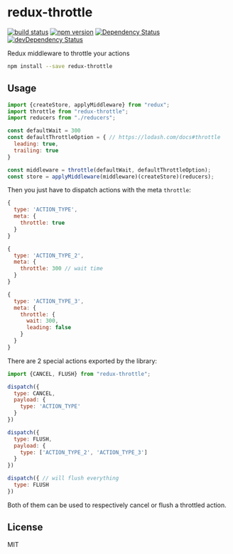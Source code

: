 redux-throttle
=============

[![build status](https://img.shields.io/travis/mathieudutour/redux-throttle/master.svg?style=flat-square)](https://travis-ci.org/mathieudutour/redux-throttle)
[![npm version](https://img.shields.io/npm/v/redux-throttle.svg?style=flat-square)](https://www.npmjs.com/package/redux-throttle)
[![Dependency Status](https://david-dm.org/mathieudutour/redux-throttle.svg)](https://david-dm.org/mathieudutour/redux-throttle)
[![devDependency Status](https://david-dm.org/mathieudutour/redux-throttle/dev-status.svg)](https://david-dm.org/mathieudutour/redux-throttle#info=devDependencies)

Redux middleware to throttle your actions

```bash
npm install --save redux-throttle
```

## Usage

```js
import {createStore, applyMiddleware} from "redux";
import throttle from "redux-throttle";
import reducers from "./reducers";

const defaultWait = 300
const defaultThrottleOption = { // https://lodash.com/docs#throttle
  leading: true,
  trailing: true
}

const middleware = throttle(defaultWait, defaultThrottleOption);
const store = applyMiddleware(middleware)(createStore)(reducers);
```

Then you just have to dispatch actions with the meta `throttle`:

```js
{
  type: 'ACTION_TYPE',
  meta: {
    throttle: true
  }
}

{
  type: 'ACTION_TYPE_2',
  meta: {
    throttle: 300 // wait time
  }
}

{
  type: 'ACTION_TYPE_3',
  meta: {
    throttle: {
      wait: 300,
      leading: false
    }
  }
}

```

There are 2 special actions exported by the library:

```js
import {CANCEL, FLUSH} from "redux-throttle";

dispatch({
  type: CANCEL,
  payload: {
    type: 'ACTION_TYPE'
  }
})

dispatch({
  type: FLUSH,
  payload: {
    type: ['ACTION_TYPE_2', 'ACTION_TYPE_3']
  }
})

dispatch({ // will flush everything
  type: FLUSH
})
```

Both of them can be used to respectively cancel or flush a throttled action.

## License

  MIT
